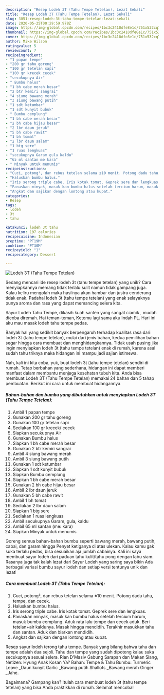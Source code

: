 ```yaml
---
description: "Resep Lodeh 3T (Tahu Tempe Tetelan), Lezat Sekali"
title: "Resep Lodeh 3T (Tahu Tempe Tetelan), Lezat Sekali"
slug: 3051-resep-lodeh-3t-tahu-tempe-tetelan-lezat-sekali
date: 2020-05-25T00:29:59.978Z
image: https://img-global.cpcdn.com/recipes/1bc3c2410dfe8e1c/751x532cq70/lodeh-3t-tahu-tempe-tetelan-foto-resep-utama.jpg
thumbnail: https://img-global.cpcdn.com/recipes/1bc3c2410dfe8e1c/751x532cq70/lodeh-3t-tahu-tempe-tetelan-foto-resep-utama.jpg
cover: https://img-global.cpcdn.com/recipes/1bc3c2410dfe8e1c/751x532cq70/lodeh-3t-tahu-tempe-tetelan-foto-resep-utama.jpg
author: Mike Wilson
ratingvalue: 5
reviewcount: 7
recipeingredient:
- "1 papan tempe"
- "200 gr tahu goreng"
- "100 gr tetelan sapi"
- "100 gr krecek cecek"
- "secukupnya Air"
- " Bumbu halus"
- "1 bh cabe merah besar"
- "2 btr kemiri sangrai"
- "4 siung bawang merah"
- "3 siung bawang putih"
- "1 sdt ketumbar"
- "1 sdt kunyit bubuk"
- " Bumbu cemplung"
- "1 bh cabe merah besar"
- "2 bh cabe hijau besar"
- "2 lbr daun jeruk"
- "5 bh cabe rawit"
- "1 bh tomat"
- "2 lbr daun salam"
- "1 btg sere"
- "1 ruas lengkuas"
- "secukupnya Garam gula kaldu"
- "65 ml santan me kara"
- " Minyak untuk menumis"
recipeinstructions:
- "Cuci, potong², dan rebus tetelan selama ±10 menit. Potong dadu tahu, tempe, dan cecek."
- "Haluskan bumbu halus."
- "Iris serong triple cabe. Iris kotak tomat. Geprek sere dan lengkuas."
- "Panaskan minyak, masuk kan bumbu halus setelah tercium harum, masuk bumbu cemplung. Aduk rata lalu tempe dan cecek aduk. Beri tetelan+air kaldunya. Masak hingga mendidih. Terakhir masukkan tahu dan santan. Aduk dan biarkan mendidih."
- "Angkat dan sajikan dengan lontong atau kupat."
categories:
- Resep
tags:
- lodeh
- 3t
- tahu

katakunci: lodeh 3t tahu 
nutrition: 197 calories
recipecuisine: Indonesian
preptime: "PT19M"
cooktime: "PT30M"
recipeyield: "1"
recipecategory: Dessert

---
```



![Lodeh 3T (Tahu Tempe Tetelan)](https://img-global.cpcdn.com/recipes/1bc3c2410dfe8e1c/751x532cq70/lodeh-3t-tahu-tempe-tetelan-foto-resep-utama.jpg)

Sedang mencari ide resep lodeh 3t (tahu tempe tetelan) yang unik? Cara menyiapkannya memang tidak terlalu sulit namun tidak gampang juga. Kalau keliru mengolah maka hasilnya akan hambar dan justru cenderung tidak enak. Padahal lodeh 3t (tahu tempe tetelan) yang enak selayaknya punya aroma dan rasa yang dapat memancing selera kita.

Sayur Lodeh Tahu Tempe, dikasih kuah santen yang sangat ciamik , mudah dicoba diremah. Hai teman-teman, Ketemu lagi sama aku Indah PL. Hari ini aku mau masak lodeh tahu tempe pedas.

Banyak hal yang sedikit banyak berpengaruh terhadap kualitas rasa dari lodeh 3t (tahu tempe tetelan), mulai dari jenis bahan, kedua pemilihan bahan segar hingga cara membuat dan menghidangkannya. Tidak usah pusing jika ingin menyiapkan lodeh 3t (tahu tempe tetelan) enak di rumah, karena asal sudah tahu triknya maka hidangan ini mampu jadi sajian istimewa.


Nah, kali ini kita coba, yuk, buat lodeh 3t (tahu tempe tetelan) sendiri di rumah. Tetap berbahan yang sederhana, hidangan ini dapat memberi manfaat dalam membantu menjaga kesehatan tubuh kita. Anda bisa membuat Lodeh 3T (Tahu Tempe Tetelan) memakai 24 bahan dan 5 tahap pembuatan. Berikut ini cara untuk membuat hidangannya.

<!--inarticleads1-->

##### Bahan-bahan dan bumbu yang dibutuhkan untuk menyiapkan Lodeh 3T (Tahu Tempe Tetelan):

1. Ambil 1 papan tempe
1. Gunakan 200 gr tahu goreng
1. Gunakan 100 gr tetelan sapi
1. Sediakan 100 gr krecek/ cecek
1. Siapkan secukupnya Air
1. Gunakan  Bumbu halus
1. Siapkan 1 bh cabe merah besar
1. Gunakan 2 btr kemiri sangrai
1. Ambil 4 siung bawang merah
1. Ambil 3 siung bawang putih
1. Gunakan 1 sdt ketumbar
1. Siapkan 1 sdt kunyit bubuk
1. Siapkan  Bumbu cemplung
1. Siapkan 1 bh cabe merah besar
1. Gunakan 2 bh cabe hijau besar
1. Ambil 2 lbr daun jeruk
1. Gunakan 5 bh cabe rawit
1. Ambil 1 bh tomat
1. Sediakan 2 lbr daun salam
1. Siapkan 1 btg sere
1. Sediakan 1 ruas lengkuas
1. Ambil secukupnya Garam, gula, kaldu
1. Ambil 65 ml santan (me: kara)
1. Siapkan  Minyak untuk menumis


Goreng semua bahan-bahan bumbu seperti bawang merah, bawang putih, cabai, dan garam hingga Penyet ketiganya di atas ulekan. Kalau kamu gak suka terlalu pedas, bisa sesuaikan aja jumlah cabainya. Kali ini saya membuat sayur lodeh dari paduan tahu kulit/tahu pong dengan labu siam. Rasanya juga tak kalah lezat dari Sayur Lodeh yang saring saya bikin Ada berbagai variasi bumbu sayur lodeh dan setiap versi tentunya unik dan lezat! 

<!--inarticleads2-->

##### Cara membuat Lodeh 3T (Tahu Tempe Tetelan):

1. Cuci, potong², dan rebus tetelan selama ±10 menit. Potong dadu tahu, tempe, dan cecek.
1. Haluskan bumbu halus.
1. Iris serong triple cabe. Iris kotak tomat. Geprek sere dan lengkuas.
1. Panaskan minyak, masuk kan bumbu halus setelah tercium harum, masuk bumbu cemplung. Aduk rata lalu tempe dan cecek aduk. Beri tetelan+air kaldunya. Masak hingga mendidih. Terakhir masukkan tahu dan santan. Aduk dan biarkan mendidih.
1. Angkat dan sajikan dengan lontong atau kupat.


Resep sayur lodeh terong tahu tempe. Banyak yang bilang bahwa tahu dan tempe adalah dua sejoli. Tahu dan tempe yang sudah dipotong kalau suka secukupnya sesuai selera. Rian D&#39;Masiv Gabung Sarapan dan Makan Siang, Netizen: Hyung Anak Kosan Ya? Bahan: Tempe &amp; Tahu Bumbu: Turmeric Leave _Daun kunyit Garlic _Bawang putih Shallots _Bawang merah Ginger _Jahe. 

Bagaimana? Gampang kan? Itulah cara membuat lodeh 3t (tahu tempe tetelan) yang bisa Anda praktikkan di rumah. Selamat mencoba!
